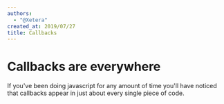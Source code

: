 ```yaml
---
authors:
  - "@Xetera"
created_at: 2019/07/27
title: Callbacks
---
```


# Callbacks are everywhere

If you've been doing javascript for any amount of time you'll have noticed that callbacks appear in just about every single piece of code.
